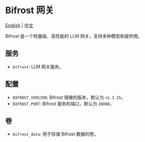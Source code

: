 # Bifrost 网关

[English](./README.md) | [中文](./README.zh.md)

Bifrost 是一个轻量级、高性能的 LLM 网关，支持多种模型和提供商。

## 服务

- `bifrost`: LLM 网关服务。

## 配置

- `BIFROST_VERSION`: Bifrost 镜像的版本，默认为 `v1.2.15`。
- `BIFROST_PORT`: Bifrost 服务的端口，默认为 `28080`。

## 卷

- `bifrost_data`: 用于存储 Bifrost 数据的卷。
